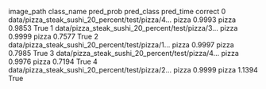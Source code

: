 image_path	class_name	pred_prob	pred_class	pred_time	correct
0	data/pizza_steak_sushi_20_percent/test/pizza/4...	pizza	0.9993	pizza	0.9853	True
1	data/pizza_steak_sushi_20_percent/test/pizza/3...	pizza	0.9999	pizza	0.7577	True
2	data/pizza_steak_sushi_20_percent/test/pizza/1...	pizza	0.9997	pizza	0.7985	True
3	data/pizza_steak_sushi_20_percent/test/pizza/4...	pizza	0.9976	pizza	0.7194	True
4	data/pizza_steak_sushi_20_percent/test/pizza/2...	pizza	0.9999	pizza	1.1394	True
